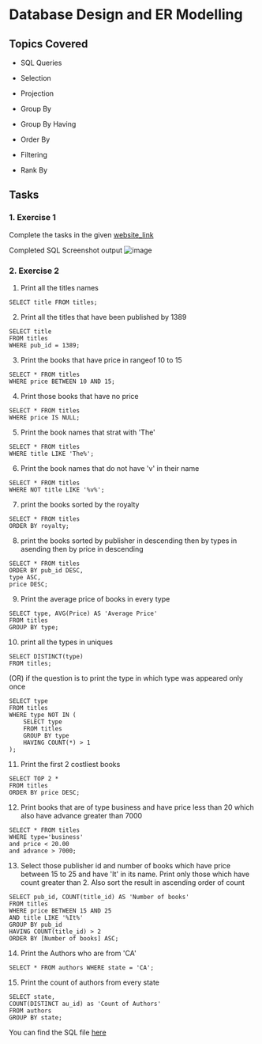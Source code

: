 # Database Design and ER Modelling 

## Topics Covered

* SQL Queries

* Selection

* Projection

* Group By

* Group By Having

* Order By

* Filtering

* Rank By

## Tasks

### 1. Exercise 1

Complete the tasks in the given [website_link](https://pgexercises.com/questions/basic)

Completed SQL Screenshot output
![image](https://github.com/RajKousik/GenSparkTraining/assets/91744323/f5c35ef1-c681-4690-b324-b7978e5aa7a6)

### 2. Exercise 2

1) Print all the titles names
```
SELECT title FROM titles;
```
 
2) Print all the titles that have been published by 1389
```
SELECT title 
FROM titles 
WHERE pub_id = 1389;
```
 
3) Print the books that have price in rangeof 10 to 15
```
SELECT * FROM titles
WHERE price BETWEEN 10 AND 15;
```
 
4) Print those books that have no price
```
SELECT * FROM titles
WHERE price IS NULL;
```
 
5) Print the book names that strat with 'The'
```
SELECT * FROM titles
WHERE title LIKE 'The%';
```
 
6) Print the book names that do not have 'v' in their name
```
SELECT * FROM titles
WHERE NOT title LIKE '%v%';
```
 
7) print the books sorted by the royalty
```
SELECT * FROM titles
ORDER BY royalty;
```
 
8) print the books sorted by publisher in descending then by types in asending then by price in descending
```
SELECT * FROM titles 
ORDER BY pub_id DESC, 
type ASC, 
price DESC;
```
 
9) Print the average price of books in every type
```
SELECT type, AVG(Price) AS 'Average Price' 
FROM titles 
GROUP BY type;
```
 
10) print all the types in uniques
```
SELECT DISTINCT(type) 
FROM titles;
```

(OR) if the question is to print the type in which type was appeared only once

```
SELECT type
FROM titles
WHERE type NOT IN (
    SELECT type
    FROM titles
    GROUP BY type
    HAVING COUNT(*) > 1
);
```
 
11) Print the first 2 costliest books
```
SELECT TOP 2 * 
FROM titles 
ORDER BY price DESC;
```
 
12) Print books that are of type business and have price less than 20 which also have advance greater than 7000
```
SELECT * FROM titles 
WHERE type='business' 
and price < 20.00 
and advance > 7000;
```
 
13) Select those publisher id and number of books which have price between 15 to 25 and have 'It' in its name. Print only those which have count greater than 2. Also sort the result in ascending order of count
```
SELECT pub_id, COUNT(title_id) AS 'Number of books'
FROM titles 
WHERE price BETWEEN 15 AND 25 
AND title LIKE '%It%'
GROUP BY pub_id
HAVING COUNT(title_id) > 2
ORDER BY [Number of books] ASC;
```
 
14) Print the Authors who are from 'CA'
```
SELECT * FROM authors WHERE state = 'CA';
```
 
15) Print the count of authors from every state
```
SELECT state, 
COUNT(DISTINCT au_id) as 'Count of Authors' 
FROM authors 
GROUP BY state;
```
You can find the SQL file [here]()
